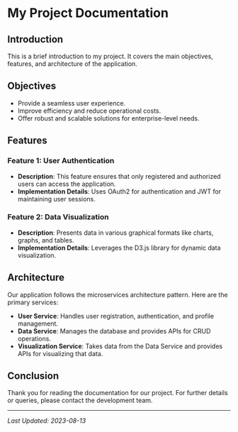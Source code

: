 # My Project Documentation

## Introduction

This is a brief introduction to my project. It covers the main objectives, features, and architecture of the application.

## Objectives

- Provide a seamless user experience.
- Improve efficiency and reduce operational costs.
- Offer robust and scalable solutions for enterprise-level needs.

## Features

### Feature 1: User Authentication

- **Description**: This feature ensures that only registered and authorized users can access the application.
- **Implementation Details**: Uses OAuth2 for authentication and JWT for maintaining user sessions.

### Feature 2: Data Visualization

- **Description**: Presents data in various graphical formats like charts, graphs, and tables.
- **Implementation Details**: Leverages the D3.js library for dynamic data visualization.

## Architecture

Our application follows the microservices architecture pattern. Here are the primary services:

- **User Service**: Handles user registration, authentication, and profile management.
- **Data Service**: Manages the database and provides APIs for CRUD operations.
- **Visualization Service**: Takes data from the Data Service and provides APIs for visualizing that data.

## Conclusion

Thank you for reading the documentation for our project. For further details or queries, please contact the development team.

---

_Last Updated: 2023-08-13_
